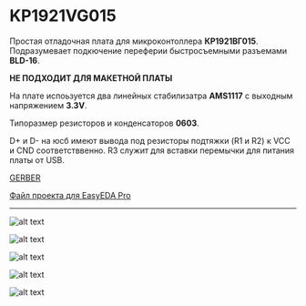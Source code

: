 # KP1921VG015

Простая отладочная плата для микроконтоллера **КР1921ВГ015**. 
Подразумевает подкючение переферии быстросъемными разъемами **BLD-16**.  

**НЕ ПОДХОДИТ ДЛЯ МАКЕТНОЙ ПЛАТЫ**

На плате испоьзуется два линейных стабилизатра **AMS1117** с выходным напряжением **3.3V**.

Типоразмер резисторов и конденсаторов **0603**.

D+ и D- на юсб имеют вывода под резисторы подтяжки (R1 и R2)  к VCC и CND соответстввенно. R3 служит для вставки перемычки для питания платы от USB.

[GERBER](https://github.com/HeartBIeed/KP1921VG015/blob/main/Src/Gerber_PCB1_2025-05-29.zip)

[Файл проекта для EasyEDA Pro](https://github.com/HeartBIeed/KP1921VG015/blob/main/Src/KP1921VG015_v.1.0.epro)

____________

![alt text](https://github.com/HeartBIeed/KP1921VG015/blob/main/Img/top2.png)

![alt text](https://github.com/HeartBIeed/KP1921VG015/blob/main/Img/bottom2.png)

![alt text](https://github.com/HeartBIeed/KP1921VG015/blob/main/Img/top.png)

![alt text](https://github.com/HeartBIeed/KP1921VG015/blob/main/Img/bottom.png)

![alt text](https://github.com/HeartBIeed/KP1921VG015/blob/main/Img/editor.PNG)


